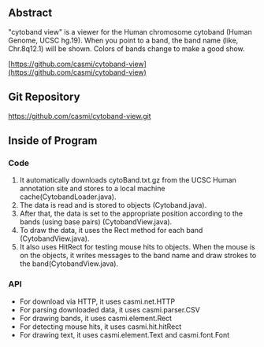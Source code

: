 ## Abstract

"cytoband view" is a viewer for the Human chromosome cytoband (Human Genome, UCSC hg.19). When you point to a band, the band name (like, Chr.8q12.1) will be shown. Colors of bands change to make a good show.

[https://github.com/casmi/cytoband-view](https://github.com/casmi/cytoband-view)

## Git Repository

https://github.com/casmi/cytoband-view.git

## Inside of Program

### Code

 1. It automatically downloads cytoBand.txt.gz from the UCSC Human annotation site and stores to a local machine cache(CytobandLoader.java).
 2. The data is read and is stored to objects (Cytoband.java).
 3. After that, the data is set to the appropriate position according to the bands (using base pairs) (CytobandView.java).
 4. To draw the data, it uses the Rect method for each band (CytobandView.java).
 5. It also uses HitRect for testing mouse hits to objects. When the mouse is on the objects, it writes messages to the band name and draw strokes to the band(CytobandView.java).

### API

 - For download via HTTP, it uses casmi.net.HTTP
 - For parsing downloaded data, it uses casmi.parser.CSV
 - For drawing bands, it uses casmi.element.Rect
 - For detecting mouse hits, it uses casmi.hit.hitRect
 - For drawing text, it uses casmi.element.Text and casmi.font.Font
